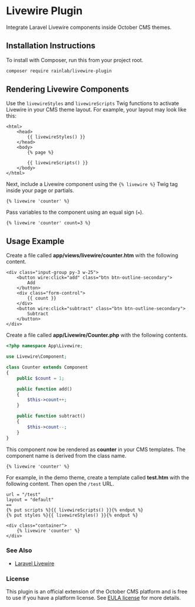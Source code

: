 
# Livewire Plugin

Integrate Laravel Livewire components inside October CMS themes.

## Installation Instructions

To install with Composer, run this from your project root.

```bash
composer require rainlab/livewire-plugin
```

## Rendering Livewire Components

Use the `livewireStyles` and `livewireScripts` Twig functions to activate Livewire in your CMS theme layout. For example, your layout may look like this:

```twig
<html>
    <head>
        {{ livewireStyles() }}
    </head>
    <body>
        {% page %}

        {{ livewireScripts() }}
    </body>
</html>
```

Next, include a Livewire component using the `{% livewire %}` Twig tag inside your page or partials.

```twig
{% livewire 'counter' %}
```

Pass variables to the component using an equal sign (`=`).

```twig
{% livewire 'counter' count=3 %}
```

## Usage Example

Create a file called **app/views/livewire/counter.htm** with the following content.

```twig
<div class="input-group py-3 w-25">
    <button wire:click="add" class="btn btn-outline-secondary">
        Add
    </button>
    <div class="form-control">
        {{ count }}
    </div>
    <button wire:click="subtract" class="btn btn-outline-secondary">
        Subtract
    </button>
</div>
```

Create a file called **app/Livewire/Counter.php** with the following contents.

```php
<?php namespace App\Livewire;

use Livewire\Component;

class Counter extends Component
{
    public $count = 1;

    public function add()
    {
        $this->count++;
    }

    public function subtract()
    {
        $this->count--;
    }
}
```

This component now be rendered as **counter** in your CMS templates. The component name is derived from the class name.

```twig
{% livewire 'counter' %}
```

For example, in the demo theme, create a template called **test.htm** with the following content. Then open the `/test` URL.

```twig
url = "/test"
layout = "default"
==
{% put scripts %}{{ livewireScripts() }}{% endput %}
{% put styles %}{{ livewireStyles() }}{% endput %}

<div class="container">
    {% livewire 'counter' %}
</div>
```

### See Also

- [Laravel Livewire](https://laravel-livewire.com/)

### License

This plugin is an official extension of the October CMS platform and is free to use if you have a platform license. See [EULA license](LICENSE.md) for more details.
